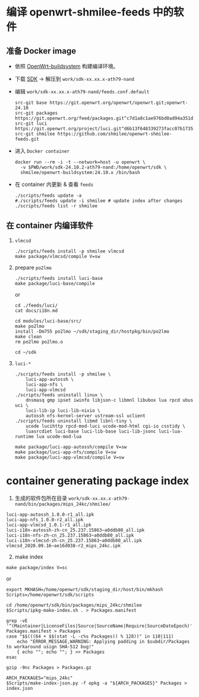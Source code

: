 # 编译 openwrt-shmilee-feeds 中的软件

## 准备 Docker image

* 依照 [OpenWrt-buildsystem](./openwrt-buildsystem/readme.md) 构建编译环境。

* 下载 [SDK](https://openwrt.proxy.ustclug.org/releases/24.10.2/targets/ath79/nand/openwrt-sdk-24.10.2-ath79-nand_gcc-13.3.0_musl.Linux-x86_64.tar.zst) -> 解压到 `work/sdk-xx.xx.x-ath79-nand`

* 编辑 `work/sdk-xx.xx.x-ath79-nand/feeds.conf.default`
  ```
  src-git base https://git.openwrt.org/openwrt/openwrt.git;openwrt-24.10
  src-git packages https://git.openwrt.org/feed/packages.git^c7d1a8c1ae976bd0ad94a351d82ee8fbf16a81f0
  src-git luci https://git.openwrt.org/project/luci.git^d6b13f648339273facc07b173546ace459c1cabe
  src-git shmilee https://github.com/shmilee/openwrt-shmilee-feeds.git
  ```

* 进入 `Docker container`
  ```
  docker run --rm -i -t --network=host -u openwrt \
    -v $PWD/work/sdk-24.10.2-ath79-nand:/home/openwrt/sdk \
    shmilee/openwrt-buildsystem:24.10.x /bin/bash
  ```

* 在 container 内更新 & 查看 `feeds`
  ```
  ./scripts/feeds update -a
  #./scripts/feeds update -i shmilee # update index after changes
  ./scripts/feeds list -r shmilee
  ```

## 在 container 内编译软件

1. `vlmcsd`

   ```shell
   ./scripts/feeds install -p shmilee vlmcsd
   make package/vlmcsd/compile V=sw
   ```

2. prepare `po2lmo`

   ```
   ./scripts/feeds install luci-base
   make package/luci-base/compile
   ```

    or

   ```
   cd ./feeds/luci/
   cat docs/i18n.md

   cd modules/luci-base/src/
   make po2lmo
   install -Dm755 po2lmo ~/sdk/staging_dir/hostpkg/bin/po2lmo
   make clean
   rm po2lmo po2lmo.o

   cd ~/sdk
   ```

3. `luci-*`

   ```shell
   ./scripts/feeds install -p shmilee \
       luci-app-autossh \
       luci-app-nfs \
       luci-app-vlmcsd
   ./scripts/feeds uninstall linux \
       dnsmasq gmp ipset iwinfo libjson-c libmnl libubox lua rpcd ubus uci \
       luci-lib-ip luci-lib-nixio \
       autossh nfs-kernel-server ustream-ssl uclient
   ./scripts/feeds uninstall libmd libnl-tiny \
       ucode lucihttp rpcd-mod-luci ucode-mod-html cgi-io csstidy \
       luasrcdiet luci-base luci-lib-base luci-lib-jsonc luci-lua-runtime lua ucode-mod-lua

   make package/luci-app-autossh/compile V=sw
   make package/luci-app-nfs/compile V=sw
   make package/luci-app-vlmcsd/compile V=sw
   ```

# container generating package index

1. 生成的软件包所在目录 `work/sdk-xx.xx.x-ath79-nand/bin/packages/mips_24kc/shmilee/`

```
luci-app-autossh_1.0.0-r1_all.ipk
luci-app-nfs_1.0.0-r2_all.ipk
luci-app-vlmcsd_1.0.1-r1_all.ipk
luci-i18n-autossh-zh-cn_25.237.15863~a0ddb80_all.ipk
luci-i18n-nfs-zh-cn_25.237.15863~a0ddb80_all.ipk
luci-i18n-vlmcsd-zh-cn_25.237.15863~a0ddb80_all.ipk
vlmcsd_2020.09.16~ae16d038-r2_mips_24kc.ipk
```

2. make index

```
make package/index V=sc
```

or

```
export MKHASH=/home/openwrt/sdk/staging_dir/host/bin/mkhash
Scripts=/home/openwrt/sdk/scripts

cd /home/openwrt/sdk/bin/packages/mips_24kc/shmilee
$Scripts/ipkg-make-index.sh . > Packages.manifest

grep -vE '^(Maintainer|LicenseFiles|Source|SourceName|Require|SourceDateEpoch)' Packages.manifest > Packages
case "$$(((64 + $$(stat -L -c%s Packages)) % 128))" in 110|111)
    echo "ERROR_MESSAGE,WARNING: Applying padding in $subdir/Packages to workaround usign SHA-512 bug!"
    { echo ""; echo ""; } >> Packages
esac

gzip -9nc Packages > Packages.gz

ARCH_PACKAGES="mips_24kc"
$Scripts/make-index-json.py -f opkg -a "${ARCH_PACKAGES}" Packages > index.json
```
